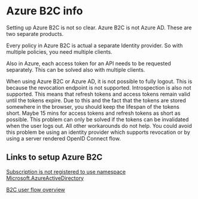 # Azure B2C info

Setting up Azure B2C is not so clear. Azure B2C is not Azure AD. These are two separate products.

Every policy in Azure B2C is actual a separate Identity provider. So with multiple policies, you need multiple clients.

Also in Azure, each access token for an API needs to be requested separately. This can be solved also with multiple clients.

When using Azure B2C or Azure AD, it is not possible to fully logout. This is because the revocation endpoint is not supported. Introspection is also not supported. This means that refresh tokens and access tokens remain valid until the tokens expire. Due to this and the fact that the tokens are stored somewhere in the browser, you should keep the lifespan of the tokens short. Maybe 15 mins for access tokens and refresh tokens as short as possible. This problem can only be solved if the tokens can be invalidated when the user logs out. All other workarounds do not help. You could avoid this problem be using an identity provider which supports revocation or by using a server rendered OpenID Connect flow.

## Links to setup Azure B2C

[Subscription is not registered to use namespace Microsoft.AzureActiveDirectory](https://adamstorr.azurewebsites.net/blog/subscription-is-not-registered-to-use-namespace-Microsoft.AzureActiveDirectory)

[B2C user flow overview](https://docs.microsoft.com/en-us/azure/active-directory-b2c/user-flow-overview)
